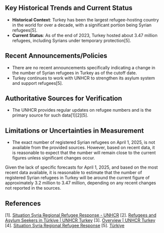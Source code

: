 ## Key Historical Trends and Current Status
- **Historical Context**: Turkey has been the largest refugee-hosting country in the world for over a decade, with a significant portion being Syrian refugees[5].
- **Current Status**: As of the end of 2023, Turkey hosted about 3.47 million refugees, including Syrians under temporary protection[5].

## Recent Announcements/Policies
- There are no recent announcements specifically indicating a change in the number of Syrian refugees in Turkey as of the cutoff date.
- Turkey continues to work with UNHCR to strengthen its asylum system and support refugees[5].

## Authoritative Sources for Verification
- The UNHCR provides regular updates on refugee numbers and is the primary source for such data[1][2][5].

## Limitations or Uncertainties in Measurement
- The exact number of registered Syrian refugees on April 1, 2025, is not available from the provided sources. However, based on recent data, it is reasonable to expect that the number will remain close to the current figures unless significant changes occur.

Given the lack of specific forecasts for April 1, 2025, and based on the most recent data available, it is reasonable to estimate that the number of registered Syrian refugees in Turkey will be around the current figure of approximately 3.2 million to 3.47 million, depending on any recent changes not reported in the sources.

## References
[1]. [Situation Syria Regional Refugee Response - UNHCR](https://data.unhcr.org/en/situations/syria/location/113)
[2]. [Refugees and Asylum Seekers in Türkiye | UNHCR Turkey](https://www.unhcr.org/tr/en/kime-yardim-ediyoruz/refugees-and-asylum-seekers-tuerkiye)
[3]. [Overview | UNHCR Turkey](https://www.unhcr.org/tr/en/ne-yapiyoruz/overview)
[4]. [Situation Syria Regional Refugee Response](https://data.unhcr.org/en/situations/syria)
[5]. [Türkiye](https://reporting.unhcr.org/operational/operations/t%C3%BCrkiye)
